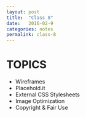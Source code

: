 ```yaml
---
layout: post
title:  "Class 8"
date:   2016-02-9
categories: notes
permalink: class-8
---
```


# TOPICS

 + Wireframes
 + Placehold.it
 + External CSS Stylesheets
 + Image Optimization
 + Copyright & Fair Use